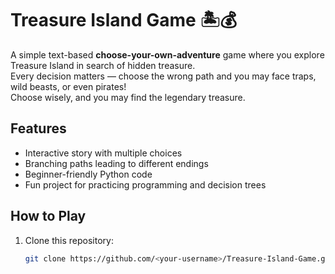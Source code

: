# Treasure Island Game 🏝️💰

A simple text-based **choose-your-own-adventure** game where you explore Treasure Island in search of hidden treasure.  
Every decision matters — choose the wrong path and you may face traps, wild beasts, or even pirates!  
Choose wisely, and you may find the legendary treasure.

## Features
- Interactive story with multiple choices
- Branching paths leading to different endings
- Beginner-friendly Python code
- Fun project for practicing programming and decision trees

## How to Play
1. Clone this repository:
   ```bash
   git clone https://github.com/<your-username>/Treasure-Island-Game.git
